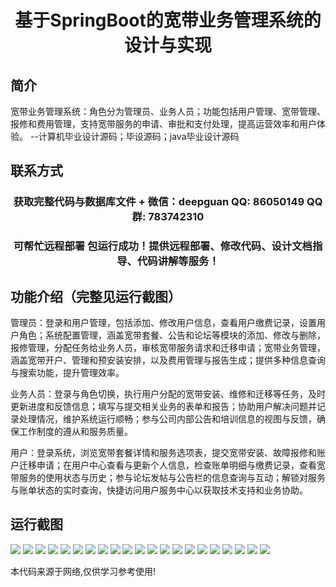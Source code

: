 <p><h1 align="center">基于SpringBoot的宽带业务管理系统的设计与实现</h1></p>

## 简介
宽带业务管理系统：角色分为管理员、业务人员；功能包括用户管理、宽带管理、报修和费用管理，支持宽带服务的申请、审批和支付处理，提高运营效率和用户体验。    --计算机毕业设计源码；毕设源码；java毕业设计源码


## 联系方式
<p><h3 align="center">获取完整代码与数据库文件 + 微信：deepguan QQ: 86050149 QQ群: 783742310</h3></p>
<p><h3 align="center">可帮忙远程部署 包运行成功！提供远程部署、修改代码、设计文档指导、代码讲解等服务！</h3></p>

## 功能介绍（完整见运行截图）
管理员：登录和用户管理，包括添加、修改用户信息，查看用户缴费记录，设置用户角色；系统配置管理，涵盖宽带套餐、公告和论坛等模块的添加、修改与删除，报修管理，分配任务给业务人员，审核宽带服务请求和迁移申请；宽带业务管理，涵盖宽带开户、管理和预安装安排，以及费用管理与报告生成；提供多种信息查询与搜索功能，提升管理效率。

业务人员：登录与角色切换，执行用户分配的宽带安装、维修和迁移等任务，及时更新进度和反馈信息；填写与提交相关业务的表单和报告；协助用户解决问题并记录处理情况，维护系统运行顺畅；参与公司内部公告和培训信息的视图与反馈，确保工作制度的遵从和服务质量。

用户：登录系统，浏览宽带套餐详情和服务选项表，提交宽带安装、故障报修和账户迁移申请；在用户中心查看与更新个人信息，检查账单明细与缴费记录，查看宽带服务的使用状态与历史；参与论坛发帖与公告栏的信息查询与互动；解锁对服务与账单状态的实时查询，快捷访问用户服务中心以获取技术支持和业务协助。


## 运行截图
![](https://bs-1329754181.cos.ap-shanghai.myqcloud.com/spring/BroadbandBusinessManagementSystemDesignAndImplementation/img/001.jpg)
![](https://bs-1329754181.cos.ap-shanghai.myqcloud.com/spring/BroadbandBusinessManagementSystemDesignAndImplementation/img/002.jpg)
![](https://bs-1329754181.cos.ap-shanghai.myqcloud.com/spring/BroadbandBusinessManagementSystemDesignAndImplementation/img/003.jpg)
![](https://bs-1329754181.cos.ap-shanghai.myqcloud.com/spring/BroadbandBusinessManagementSystemDesignAndImplementation/img/004.jpg)
![](https://bs-1329754181.cos.ap-shanghai.myqcloud.com/spring/BroadbandBusinessManagementSystemDesignAndImplementation/img/005.jpg)
![](https://bs-1329754181.cos.ap-shanghai.myqcloud.com/spring/BroadbandBusinessManagementSystemDesignAndImplementation/img/006.jpg)
![](https://bs-1329754181.cos.ap-shanghai.myqcloud.com/spring/BroadbandBusinessManagementSystemDesignAndImplementation/img/007.jpg)
![](https://bs-1329754181.cos.ap-shanghai.myqcloud.com/spring/BroadbandBusinessManagementSystemDesignAndImplementation/img/008.jpg)
![](https://bs-1329754181.cos.ap-shanghai.myqcloud.com/spring/BroadbandBusinessManagementSystemDesignAndImplementation/img/009.jpg)
![](https://bs-1329754181.cos.ap-shanghai.myqcloud.com/spring/BroadbandBusinessManagementSystemDesignAndImplementation/img/010.jpg)
![](https://bs-1329754181.cos.ap-shanghai.myqcloud.com/spring/BroadbandBusinessManagementSystemDesignAndImplementation/img/011.jpg)
![](https://bs-1329754181.cos.ap-shanghai.myqcloud.com/spring/BroadbandBusinessManagementSystemDesignAndImplementation/img/012.jpg)
![](https://bs-1329754181.cos.ap-shanghai.myqcloud.com/spring/BroadbandBusinessManagementSystemDesignAndImplementation/img/013.jpg)
![](https://bs-1329754181.cos.ap-shanghai.myqcloud.com/spring/BroadbandBusinessManagementSystemDesignAndImplementation/img/014.jpg)
![](https://bs-1329754181.cos.ap-shanghai.myqcloud.com/spring/BroadbandBusinessManagementSystemDesignAndImplementation/img/015.jpg)
![](https://bs-1329754181.cos.ap-shanghai.myqcloud.com/spring/BroadbandBusinessManagementSystemDesignAndImplementation/img/016.jpg)
![](https://bs-1329754181.cos.ap-shanghai.myqcloud.com/spring/BroadbandBusinessManagementSystemDesignAndImplementation/img/017.jpg)
![](https://bs-1329754181.cos.ap-shanghai.myqcloud.com/spring/BroadbandBusinessManagementSystemDesignAndImplementation/img/018.jpg)
![](https://bs-1329754181.cos.ap-shanghai.myqcloud.com/spring/BroadbandBusinessManagementSystemDesignAndImplementation/img/019.jpg)
![](https://bs-1329754181.cos.ap-shanghai.myqcloud.com/spring/BroadbandBusinessManagementSystemDesignAndImplementation/img/020.jpg)
![](https://bs-1329754181.cos.ap-shanghai.myqcloud.com/spring/BroadbandBusinessManagementSystemDesignAndImplementation/img/021.jpg)

<p>本代码来源于网络,仅供学习参考使用!</p>
